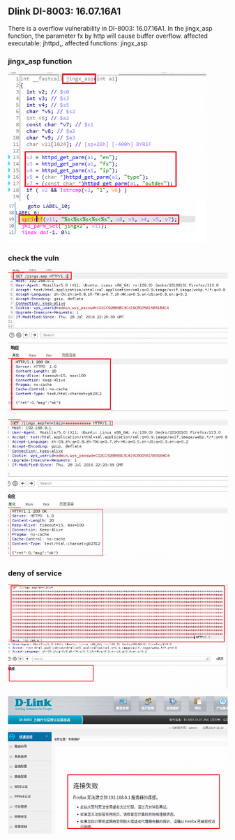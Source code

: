 ## Dlink DI-8003: 16.07.16A1

There is a overflow vulnerability in DI-8003: 16.07.16A1. In the jingx_asp function, the parameter fx by http will cause buffer overflow.
affected executable: jhttpd,, affected functions: jingx_asp

### jingx_asp function

![](5_1.png)

### check the vuln

![](5_2.png)


![](5_3.png)


### deny of service

![](5_4.png)


![](5_5.png)


